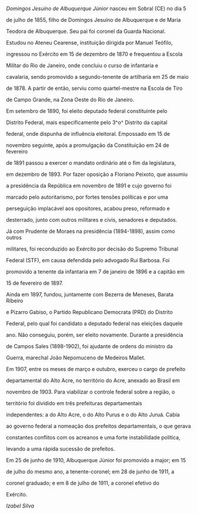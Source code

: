 

*Domingos Jesuíno de Albuquerque Júnior* nasceu em Sobral (CE) no dia 5

de julho de 1855, filho de Domingos Jesuíno de Albuquerque e de Maria

Teodora de Albuquerque. Seu pai foi coronel da Guarda Nacional.



Estudou no Ateneu Cearense, instituição dirigida por Manuel Teófilo,

ingressou no Exército em 15 de dezembro de 1870 e frequentou a Escola

Militar do Rio de Janeiro, onde concluiu o curso de infantaria e

cavalaria, sendo promovido a segundo-tenente de artilharia em 25 de maio

de 1878. A partir de então, serviu como quartel-mestre na Escola de Tiro

de Campo Grande, na Zona Oeste do Rio de Janeiro.



Em setembro de 1890, foi eleito deputado federal constituinte pelo

Distrito Federal, mais especificamente pelo 3^o^ Distrito da capital

federal, onde dispunha de influência eleitoral. Empossado em 15 de

novembro seguinte, após a promulgação da Constituição em 24 de fevereiro

de 1891 passou a exercer o mandato ordinário até o fim da legislatura,

em dezembro de 1893. Por fazer oposição a Floriano Peixoto, que assumiu

a presidência da República em novembro de 1891 e cujo governo foi

marcado pelo autoritarismo, por fortes tensões políticas e por uma

perseguição implacável aos opositores, acabou preso, reformado e

desterrado, junto com outros militares e civis, senadores e deputados.

Já com Prudente de Moraes na presidência (1894-1898), assim como outros

militares, foi reconduzido ao Exército por decisão do Supremo Tribunal

Federal (STF), em causa defendida pelo advogado Rui Barbosa. Foi

promovido a tenente da infantaria em 7 de janeiro de 1896 e a capitão em

15 de fevereiro de 1897.



Ainda em 1897, fundou, juntamente com Bezerra de Meneses, Barata Ribeiro

e Pizarro Gabiso, o Partido Republicano Democrata (PRD) do Distrito

Federal, pelo qual foi candidato a deputado federal nas eleições daquele

ano. Não conseguiu, porém, ser eleito novamente. Durante a presidência

de Campos Sales (1898-1902), foi ajudante de ordens do ministro da

Guerra, marechal João Nepomuceno de Medeiros Mallet.



Em 1907, entre os meses de março e outubro, exerceu o cargo de prefeito

departamental do Alto Acre, no território do Acre, anexado ao Brasil em

novembro de 1903. Para viabilizar o controle federal sobre a região, o

território foi dividido em três prefeituras departamentais

independentes: a do Alto Acre, o do Alto Purus e o do Alto Juruá. Cabia

ao governo federal a nomeação dos prefeitos departamentais, o que gerava

constantes conflitos com os acreanos e uma forte instabilidade política,

levando a uma rápida sucessão de prefeitos.



Em 25 de junho de 1910, Albuquerque Júnior foi promovido a major; em 15

de julho do mesmo ano, a tenente-coronel; em 28 de junho de 1911, a

coronel graduado; e em 8 de julho de 1911, a coronel efetivo do

Exército.



*Izabel Silva*



